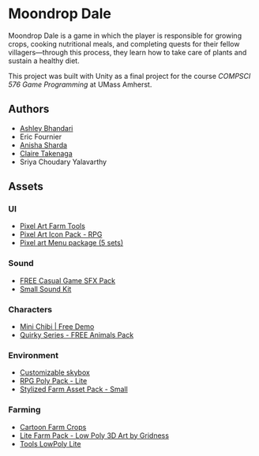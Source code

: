 # Moondrop Dale

Moondrop Dale is a game in which the player is responsible for growing crops, cooking nutritional meals, and completing quests for their fellow villagers—through this process, they learn how to take care of plants and sustain a healthy diet.

This project was built with Unity as a final project for the course *COMPSCI 576 Game Programming* at UMass Amherst.

## Authors
- [Ashley Bhandari](https://github.com/ashleybhandari)
- Eric Fournier
- [Anisha Sharda](https://github.com/anishard)
- [Claire Takenaga](https://github.com/claireat)
- Sriya Choudary Yalavarthy

## Assets

### UI
- [Pixel Art Farm Tools](https://assetstore.unity.com/packages/2d/gui/icons/pixel-art-farm-tools-266351)
- [Pixel Art Icon Pack - RPG](https://assetstore.unity.com/packages/2d/gui/icons/pixel-art-icon-pack-rpg-158343)
- [Pixel art Menu package (5 sets)](https://assetstore.unity.com/packages/2d/gui/pixel-art-menu-package-5-sets-275304)

### Sound
- [FREE Casual Game SFX Pack](https://assetstore.unity.com/packages/audio/sound-fx/free-casual-game-sfx-pack-54116)
- [Small Sound Kit](https://assetstore.unity.com/packages/audio/sound-fx/small-sound-kit-300582)

### Characters
- [Mini Chibi | Free Demo](https://assetstore.unity.com/packages/3d/characters/humanoids/mini-chibi-free-demo-256316)
- [Quirky Series - FREE Animals Pack](https://assetstore.unity.com/packages/3d/characters/animals/quirky-series-free-animals-pack-178235)

### Environment
- [Customizable skybox](https://assetstore.unity.com/packages/2d/textures-materials/sky/customizable-skybox-174576)
- [RPG Poly Pack - Lite](https://assetstore.unity.com/packages/3d/environments/landscapes/rpg-poly-pack-lite-148410)
- [Stylized Farm Asset Pack - Small](https://assetstore.unity.com/packages/3d/props/stylized-farm-asset-pack-small-276993)

### Farming
- [Cartoon Farm Crops](https://assetstore.unity.com/packages/3d/vegetation/plants/cartoon-farm-crops-79777)
- [Lite Farm Pack - Low Poly 3D Art by Gridness](https://assetstore.unity.com/packages/3d/environments/industrial/lite-farm-pack-low-poly-3d-art-by-gridness-243315)
- [Tools LowPoly Lite](https://assetstore.unity.com/packages/3d/props/tools/tools-lowpoly-lite-278877)